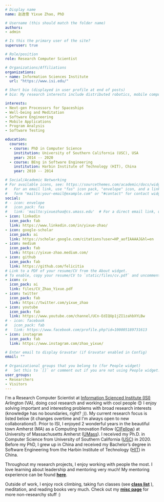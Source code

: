 ```yaml
---
# Display name
name: 赵逸雪 Yixue Zhao, PhD

# Username (this should match the folder name)
authors:
- admin

# Is this the primary user of the site?
superuser: true

# Role/position
role: Research Computer Scientist

# Organizations/Affiliations
organizations:
- name: Information Sciences Institute
  url: "https://www.isi.edu/"

# Short bio (displayed in user profile at end of posts)
# bio: My research interests include distributed robotics, mobile computing and programmable matter.

interests:
- Next-gen Processors for Spaceships
- Well-being and Meditation
- Software Engineering
- Mobile Applications
- Program Analysis
- Software Testing

education:
  courses:
  - course: PhD in Computer Science
    institution: University of Southern California (USC), USA
    year: 2014 -- 2020
  - course: BEng in Software Engineering
    institution: Harbin Institute of Technology (HIT), China
    year: 2010 -- 2014

# Social/Academic Networking
# For available icons, see: https://sourcethemes.com/academic/docs/widgets/#icons
#   For an email link, use "fas" icon pack, "envelope" icon, and a link in the
#   form "mailto:your-email@example.com" or "#contact" for contact widget.
social:
# - icon: envelope
#   icon_pack: fas
#   link: 'mailto:yixuezhao@cs.umass.edu'  # For a direct email link, use "mailto:test@example.org".
- icon: linkedin
  icon_pack: fab
  link: https://www.linkedin.com/in/yixue-zhao/
- icon: google-scholar
  icon_pack: ai
  link: https://scholar.google.com/citations?user=HP_aofIAAAAJ&hl=en
- icon: medium
  icon_pack: fab
  link: https://yixue-zhao.medium.com/
- icon: github
  icon_pack: fab
  link: https://github.com/felicitia
# Link to a PDF of your resume/CV from the About widget.
# To enable, copy your resume/CV to `static/files/cv.pdf` and uncomment the # lines below.  
- icon: cv
  icon_pack: ai
  link: files/CV_Zhao_Yixue.pdf
- icon: twitter
  icon_pack: fab
  link: https://twitter.com/yixue_zhao
- icon: youtube
  icon_pack: fab
  link: https://www.youtube.com/channel/UCn-EdIQUp1jZI1zahbXYLBw
# - icon: facebook
#   icon_pack: fab
#   link: https://www.facebook.com/profile.php?id=100005189731613
- icon: instagram
  icon_pack: fab
  link: https://www.instagram.com/zhao_yixue/

# Enter email to display Gravatar (if Gravatar enabled in Config)
email: ""
  
# Organizational groups that you belong to (for People widget)
#   Set this to `[]` or comment out if you are not using People widget.  
user_groups:
- Researchers
- Visitors
---
```

<!-- **I'm on the job market for research positions in industry (CV [here](/~yixuezhao/files/CV_Zhao_Yixue.pdf))! If you love your team and you have openings, let's talk! :) My email: felicity.yixue [AT] gmail.com** -->

I'm a Research Computer Scientist at [Information Scienced Institute (ISI)](https://www.isi.edu/) Arlington (VA), doing cool research and working with cool people 😊 I enjoy solving important and interesting problems with broad research interests (knowledge has no boundaries, right? ;)). My current research focus is listed below (it changes overtime and I'm always open to new collaborations!). Prior to ISI, I enjoyed 2 wonderful years in the beautiful town Amherst (MA) as a Computing Innovation Fellow ([CIFellow](https://cifellows2020.org/2020-class/)) at University of Massachusetts Amherst ([UMass](https://www.cics.umass.edu/)). I received my Ph.D. in Computer Science from University of Southern California ([USC](https://www.cs.usc.edu/)) in 2020. Before my PhD, I grew up in China and received my Bachelor’s degree in Software Engineering from the Harbin Institute of Technology ([HIT](http://en.hit.edu.cn/)) in China.

Throughout my research projects, I enjoy working with people the most. I love learning about leadership and mentoring very much! My mentoring experience can be found [**here**](/~yixuezhao/mentoring/).

Outside of work, I enjoy rock climbing, taking fun classes (see [**class list**](/~yixuezhao/classes/) ), meditation, and reading books very much. Check out my [**misc page**](/~yixuezhao/misc/) for more non-researchy stuff :)